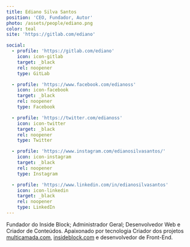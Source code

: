 ```yaml
---
title: Ediano Silva Santos
position: 'CEO, Fundador, Autor'
photo: /assets/people/ediano.png
color: teal
site: 'https://gitlab.com/ediano'

social:
  - profile: 'https://gitlab.com/ediano'
    icon: icon-gitlab
    target: _black
    rel: noopener
    type: GitLab

  - profile: 'https://www.facebook.com/edianoss'
    icon: icon-facebook
    target: _black
    rel: noopener
    type: Facebook

  - profile: 'https://twitter.com/edianoss'
    icon: icon-twitter
    target: _black
    rel: noopener
    type: Twitter

  - profile: 'https://www.instagram.com/edianosilvasantos/'
    icon: icon-instagram
    target: _black
    rel: noopener
    type: Instagram

  - profile: 'https://www.linkedin.com/in/edianosilvasantos'
    icon: icon-linkedin
    target: _black
    rel: noopener
    type: LinkedIn
---
```


Fundador do Inside Block; Administrador Geral; Desenvolvedor Web e Criador de Conteúdos. Apaixonado por tecnologia Criador dos projetos <a href="https://multicamada.com/" target="_black">multicamada.com</a>, <a href="https://www.insideblock.com" target="_black">insideblock.com</a> e desenvolvedor de Front-End.